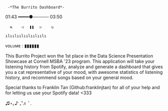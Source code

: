      -*The Burrito Dashboard*-

01:43 ━━━━●───── 03:50

      ⇆ㅤ ㅤ◁ㅤ ❚❚ ㅤ▷ ㅤㅤ↻﻿

    ılıılıılıılıılıılı

ᴠᴏʟᴜᴍᴇ : ▮▮▮▮▮▮

This Burrito Project won the 1st place in the Data Science Presentation Showcase at Cornell MSBA '23 program. This application will take your listening history from Spotify, analyze and generate a dashboard that gives you a cat representative of your mood, with awesome statistics of listening history, and recommend songs based on your general mood.

Special thanks to Franklin Tan (Github:franklinjtan) for all of your help and for letting us use your Spotify data! <333

♫⋆｡♪ ₊˚♬ ﾟ.
